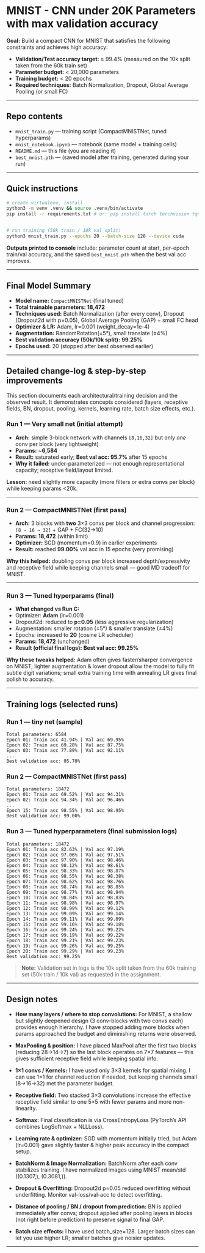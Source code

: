 # MNIST - CNN under 20K Parameters with max validation accuracy


**Goal:** Build a compact CNN for MNIST that satisfies the following constraints and achieves high accuracy:
- **Validation/Test accuracy target:** ≥ 99.4% (measured on the 10k split taken from the 60k train set)
- **Parameter budget:** < 20,000 parameters
- **Training budget:** < 20 epochs
- **Required techniques:** Batch Normalization, Dropout, Global Average Pooling (or small FC)


---


## Repo contents
- `mnist_train.py` — training script (CompactMNISTNet, tuned hyperparams)
- `mnist_notebook.ipynb` — notebook (same model + training cells)
- `README.md` — this file (you are reading it)
- `best_mnist.pth` — (saved model after training, generated during your run)


---


## Quick instructions
```bash
# create virtualenv, install
python3 -m venv .venv && source .venv/bin/activate
pip install -r requirements.txt # or: pip install torch torchvision tqdm


# run training (50k train / 10k val split)
python3 mnist_train.py --epochs 20 --batch-size 128 --device cuda
```


**Outputs printed to console** include: parameter count at start, per-epoch train/val accuracy, and the saved `best_mnist.pth` when the best val acc improves.


---


## Final Model Summary
- **Model name:** `CompactMNISTNet` (final tuned)
- **Total trainable parameters:** **18,472**
- **Techniques used:** Batch Normalization (after every conv), Dropout (Dropout2d with p=0.05), Global Average Pooling (GAP) + small FC head
- **Optimizer & LR:** Adam, lr=0.001 (weight_decay=1e-4)
- **Augmentation:** RandomRotation(±5°), small translate (±4%)
- **Best validation accuracy (50k/10k split):** **99.25%**
- **Epochs used:** 20 (stopped after best observed earlier)


---


## Detailed change-log & step-by-step improvements 
This section documents each architectural/training decision and the observed result. It demonstrates concepts considered (layers, receptive fields, BN, dropout, pooling, kernels, learning rate, batch size effects, etc.).


### Run 1 — **Very small net** (initial attempt)
- **Arch:** simple 3-block network with channels `[8,16,32]` but only _one_ conv per block (very lightweight)
- **Params:** ~**6,584**
- **Result:** saturated early; **Best val acc: 95.7%** after 15 epochs
- **Why it failed:** under-parameterized — not enough representational capacity; receptive field/layout limited.


**Lesson:** need slightly more capacity (more filters or extra convs per block) while keeping params <20k.


---


### Run 2 — **CompactMNISTNet (first pass)**
- **Arch:** 3 blocks with **two** 3×3 convs per block and channel progression: `[8 → 16 → 32]` + GAP + FC(32→10)
- **Params:** **18,472** (within limit)
- **Optimizer:** SGD (momentum=0.9) in earlier experiments
- **Result:** reached **99.00%** val acc in 15 epochs (very promising)


**Why this helped:** doubling convs per block increased depth/expressivity and receptive field while keeping channels small — good MD tradeoff for MNIST.


---


### Run 3 — **Tuned hyperparams (final)**
- **What changed vs Run C:**
- Optimizer: **Adam** (lr=0.001)
- Dropout2d: reduced to **p=0.05** (less aggressive regularization)
- Augmentation: smaller rotation (±5°) & smaller translate (±4%)
- Epochs: increased to **20** (cosine LR scheduler)
- **Params:** **18,472** (unchanged)
- **Result (official final logs):** **Best val acc: 99.25%**


**Why these tweaks helped:** Adam often gives faster/sharper convergence on MNIST; lighter augmentation & lower dropout allow the model to fully fit subtle digit variations; small extra training time with annealing LR gives final polish to accuracy.

---


## Training logs (selected runs)


### Run 1 — tiny net (sample)
```
Total parameters: 6584
Epoch 01: Train acc 41.94% | Val acc 69.95%
Epoch 02: Train acc 69.28% | Val acc 87.75%
Epoch 03: Train acc 77.89% | Val acc 92.11%
...
Best validation acc: 95.70%
```

### Run 2 — CompactMNISTNet (first pass)
```
Total parameters: 18472
Epoch 01: Train acc 69.52% | Val acc 94.31%
Epoch 02: Train acc 94.34% | Val acc 96.46%
...
Epoch 15: Train acc 98.55% | Val acc 98.95%
Best validation acc: 99.00%
```

### Run 3 — Tuned hyperparameters (final submission logs)
```
Total parameters: 18472
Epoch 01: Train acc 82.63% | Val acc 97.19%
Epoch 02: Train acc 97.06% | Val acc 97.51%
Epoch 03: Train acc 97.90% | Val acc 98.46%
Epoch 04: Train acc 98.12% | Val acc 98.61%
Epoch 05: Train acc 98.33% | Val acc 98.87%
Epoch 06: Train acc 98.55% | Val acc 98.38%
Epoch 07: Train acc 98.62% | Val acc 98.76%
Epoch 08: Train acc 98.74% | Val acc 98.85%
Epoch 09: Train acc 98.77% | Val acc 98.94%
Epoch 10: Train acc 98.84% | Val acc 98.83%
Epoch 11: Train acc 98.98% | Val acc 98.97%
Epoch 12: Train acc 98.99% | Val acc 99.12%
Epoch 13: Train acc 99.09% | Val acc 99.14%
Epoch 14: Train acc 99.11% | Val acc 99.09%
Epoch 15: Train acc 99.16% | Val acc 99.18%
Epoch 16: Train acc 99.24% | Val acc 99.22%
Epoch 17: Train acc 99.19% | Val acc 99.22%
Epoch 18: Train acc 99.21% | Val acc 99.23%
Epoch 19: Train acc 99.26% | Val acc 99.25%
Epoch 20: Train acc 99.29% | Val acc 99.23%
Best validation acc: 99.25%
```

> **Note:** Validation set in logs is the 10k split taken from the 60k training set (50k train / 10k val) as requested in the assignment.


---


## Design notes
- **How many layers / where to stop convolutions:** For MNIST, a shallow but slightly deepened design (3 conv-blocks with two convs each) provides enough hierarchy. I have stopped adding more blocks when params approached the budget and diminishing returns were observed.


- **MaxPooling & position:** I have placed MaxPool after the first two blocks (reducing 28→14→7) so the last block operates on 7×7 features — this gives sufficient receptive field while keeping spatial info.


- **1×1 convs / Kernels:** I have used only 3×3 kernels for spatial mixing. I can use 1×1 for channel reduction if needed, but keeping channels small (8→16→32) met the parameter budget.


- **Receptive field:** Two stacked 3×3 convolutions increase the effective receptive field similar to one 5×5 with fewer params and more non-linearity.


- **Softmax:** Final classification is via CrossEntropyLoss (PyTorch’s API combines LogSoftmax + NLLLoss).


- **Learning rate & optimizer:** SGD with momentum initially tried, but Adam (lr=0.001) gave slightly faster & higher peak accuracy in the compact setup.


- **BatchNorm & Image Normalization:** BatchNorm after each conv stabilizes training. I have normalized images using MNIST mean/std ((0.1307,), (0.3081,)).


- **Dropout & Overfitting:** Dropout2d p=0.05 reduced overfitting without underfitting. Monitor val-loss/val-acc to detect overfitting.


- **Distance of pooling / BN / dropout from prediction:** BN is applied immediately after convs; dropout applied after pooling layers in blocks (not right before prediction) to preserve signal to final GAP.


- **Batch size effects:** I have used batch_size=128. Larger batch sizes can let you use higher LR; smaller batches give noisier updates.


---